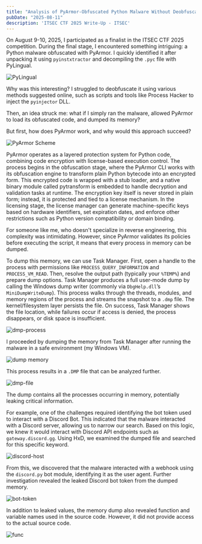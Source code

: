 ```yaml
---
title: "Analysis of PyArmor-Obfuscated Python Malware Without Deobfuscating the Source - ITSEC CTF 2025, Operation: Baby-Step"
pubDate: "2025-08-11"
description: 'ITSEC CTF 2025 Write-Up - ITSEC'
---
```


On August 9-10, 2025, I participated as a finalist in the ITSEC CTF 2025 competition. During the final stage, I encountered something intriguing: a Python malware obfuscated with PyArmor. I quickly identified it after unpacking it using `pyinstxtractor` and decompiling the `.pyc` file with PyLingual.

![PyLingual](/images-baby-step/pylingual.png)

Why was this interesting? I struggled to deobfuscate it using various methods suggested online, such as scripts and tools like Process Hacker to inject the `pyinjector` DLL.

Then, an idea struck me: what if I simply ran the malware, allowed PyArmor to load its obfuscated code, and dumped its memory?

But first, how does PyArmor work, and why would this approach succeed?

![PyArmor Scheme](/images-baby-step/pyarmor-scheme.png)

PyArmor operates as a layered protection system for Python code, combining code encryption with license-based execution control. The process begins in the obfuscation stage, where the PyArmor CLI works with its obfuscation engine to transform plain Python bytecode into an encrypted form. This encrypted code is wrapped with a stub loader, and a native binary module called pytransform is embedded to handle decryption and validation tasks at runtime. The encryption key itself is never stored in plain form; instead, it is protected and tied to a license mechanism. In the licensing stage, the license manager can generate machine-specific keys based on hardware identifiers, set expiration dates, and enforce other restrictions such as Python version compatibility or domain binding. 

For someone like me, who doesn't specialize in reverse engineering, this complexity was intimidating. However, since PyArmor validates its policies before executing the script, it means that every process in memory can be dumped.

To dump this memory, we can use Task Manager. First, open a handle to the process with permissions like `PROCESS_QUERY_INFORMATION` and `PROCESS_VM_READ`. Then, resolve the output path (typically your `%TEMP%`) and prepare dump options. Task Manager produces a full user-mode dump by calling the Windows dump writer (commonly via `DbgHelp.dll`’s `MiniDumpWriteDump`). This process walks through the threads, modules, and memory regions of the process and streams the snapshot to a `.dmp` file. The kernel/filesystem layer persists the file. On success, Task Manager shows the file location, while failures occur if access is denied, the process disappears, or disk space is insufficient.

![dmp-process](/images-baby-step/dmp-process.png)

I proceeded by dumping the memory from Task Manager after running the malware in a safe environment (my Windows VM).

![dump memory](/images-baby-step/dump.png)

This process results in a `.DMP` file that can be analyzed further.

![dmp-file](/images-baby-step/dmp-file.png)

The dump contains all the processes occurring in memory, potentially leaking critical information.

For example, one of the challenges required identifying the bot token used to interact with a Discord Bot. This indicated that the malware interacted with a Discord server, allowing us to narrow our search. Based on this logic, we knew it would interact with Discord API endpoints such as `gateway.discord.gg`. Using HxD, we examined the dumped file and searched for this specific keyword.

![discord-host](/images-baby-step/discord-host.png)

From this, we discovered that the malware interacted with a webhook using the `discord.py` bot module, identifying it as the user agent. Further investigation revealed the leaked Discord bot token from the dumped memory.

![bot-token](/images-baby-step/bot-token.png)

In addition to leaked values, the memory dump also revealed function and variable names used in the source code. However, it did not provide access to the actual source code.

![func](/images-baby-step/func.png)
